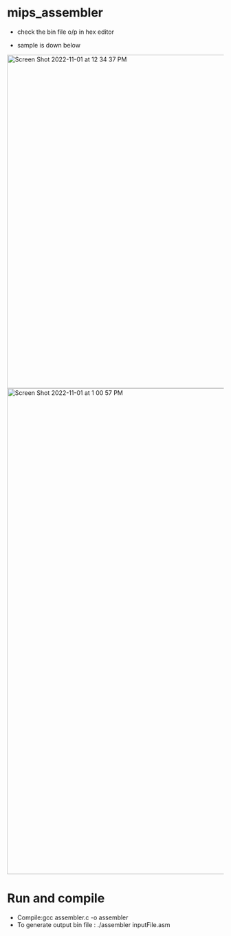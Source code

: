 # mips_assembler

* check the bin file o/p in hex editor 

* sample is down below 

<img width="774" alt="Screen Shot 2022-11-01 at 12 34 37 PM" src="https://user-images.githubusercontent.com/94094997/199288761-9f27a6cb-ad3d-4ade-b607-6678c7edcde6.png">

<img width="1128" alt="Screen Shot 2022-11-01 at 1 00 57 PM" src="https://user-images.githubusercontent.com/94094997/199292528-606cbfca-5f0f-4e96-a866-883561a48238.png">

# Run and compile 

* Compile:gcc assembler.c -o assembler 
* To generate output bin file : ./assembler inputFile.asm











  

